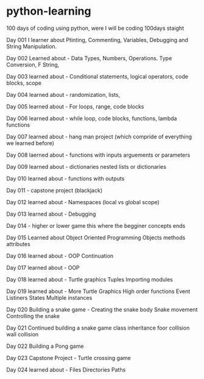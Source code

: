# python-learning
100 days of coding using python, were I will be coding 100days staight

Day 001
I learner about 
    Ptinting, 
    Commenting, 
    Variables, 
    Debugging and 
    String Manipulation.


Day 002
Learned about -
    Data Types,
    Numbers,
    Operations.
    Type Conversion,
    F String,

Day 003
learned about - 
    Conditional statements,
    logical operators,
    code blocks,
    scope


Day 004 
learned about - 
    randomization,
    lists,

Day 005
learned about - 
    For loops,
    range,
    code blocks

Day 006
learned about - 
    while loop,
    code blocks,
    functions, 
    lambda functions

Day 007 
learned about -
    hang man project (which compride of everything we learned before)

Day 008
laerned about - 
    functions with inputs
    arguements or parameters


Day 009
learned about - 
    dictionaries
    nested lists or dictionaries

Day 010
learned about - 
    functions with outputs


Day  011 - capstone project (blackjack)

Day 012 
learned about - 
    Namespaces (local vs global scope)

Day 013 
learned about - 
    Debugging

Day 014  - higher or lower game 
    this where the begginer concepts ends

Day 015 
Learned about 
    Object Oriented Programming
        Objects
        methods
        attributes

Day 016 
learned about - 
    OOP Continuation

Day 017 
learned about -
    OOP 

Day 018 
learned about - 
    Turtle graphics
    Tuples
    Importing modules


Day 019
learned about - 
    More Turtle Graphics
    High order functions
    Event Listiners
    States
    Multiple instances

Day 020 
Building a snake game - 
    Creating the snake body
    Snake movement
    Controlling the snake



Day 021
Continued building a snake game 
    class inheritance
    foor collision 
    wall collision


Day 022
Building a Pong game

Day 023
Capstone Project - Turtle crossing game

Day 024 
learned about -
    Files
    Directories
    Paths
